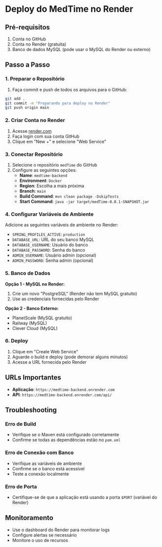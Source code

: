 # Deploy do MedTime no Render

## Pré-requisitos

1. Conta no GitHub
2. Conta no Render (gratuita)
3. Banco de dados MySQL (pode usar o MySQL do Render ou externo)

## Passo a Passo

### 1. Preparar o Repositório

1. Faça commit e push de todos os arquivos para o GitHub:
```bash
git add .
git commit -m "Preparando para deploy no Render"
git push origin main
```

### 2. Criar Conta no Render

1. Acesse [render.com](https://render.com)
2. Faça login com sua conta GitHub
3. Clique em "New +" e selecione "Web Service"

### 3. Conectar Repositório

1. Selecione o repositório `medTime` do GitHub
2. Configure as seguintes opções:
   - **Name**: `medtime-backend`
   - **Environment**: `Docker`
   - **Region**: Escolha a mais próxima
   - **Branch**: `main`
   - **Build Command**: `mvn clean package -DskipTests`
   - **Start Command**: `java -jar target/medTime-0.0.1-SNAPSHOT.jar`

### 4. Configurar Variáveis de Ambiente

Adicione as seguintes variáveis de ambiente no Render:

- `SPRING_PROFILES_ACTIVE`: `production`
- `DATABASE_URL`: URL do seu banco MySQL
- `DATABASE_USERNAME`: Usuário do banco
- `DATABASE_PASSWORD`: Senha do banco
- `ADMIN_USERNAME`: Usuário admin (opcional)
- `ADMIN_PASSWORD`: Senha admin (opcional)

### 5. Banco de Dados

**Opção 1 - MySQL no Render:**
1. Crie um novo "PostgreSQL" (Render não tem MySQL gratuito)
2. Use as credenciais fornecidas pelo Render

**Opção 2 - Banco Externo:**
- PlanetScale (MySQL gratuito)
- Railway (MySQL)
- Clever Cloud (MySQL)

### 6. Deploy

1. Clique em "Create Web Service"
2. Aguarde o build e deploy (pode demorar alguns minutos)
3. Acesse a URL fornecida pelo Render

## URLs Importantes

- **Aplicação**: `https://medtime-backend.onrender.com`
- **API**: `https://medtime-backend.onrender.com/api/`

## Troubleshooting

### Erro de Build
- Verifique se o Maven está configurado corretamente
- Confirme se todas as dependências estão no `pom.xml`

### Erro de Conexão com Banco
- Verifique as variáveis de ambiente
- Confirme se o banco está acessível
- Teste a conexão localmente

### Erro de Porta
- Certifique-se de que a aplicação está usando a porta `$PORT` (variável do Render)

## Monitoramento

- Use o dashboard do Render para monitorar logs
- Configure alertas se necessário
- Monitore o uso de recursos 